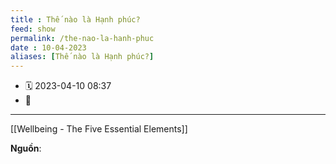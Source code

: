 ```yaml
---
title : Thế nào là Hạnh phúc?
feed: show
permalink: /the-nao-la-hanh-phuc
date : 10-04-2023
aliases: [Thế nào là Hạnh phúc?]
---
```


- 🗓 2023-04-10 08:37
- 🔗 


---
[[Wellbeing - The Five Essential Elements]] 

**Nguồn**:
